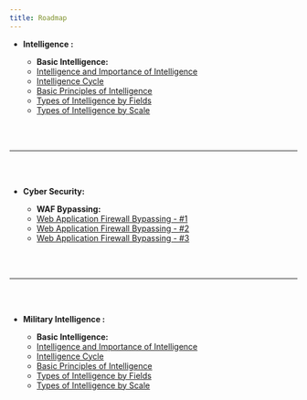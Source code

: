 ```yaml
---
title: Roadmap
---
```


<ul>
  <li><strong>Intelligence : </strong></li>
    <ul>
		<li><strong>Basic Intelligence: </strong></li>
		<li><a target="_blank" href="/intelligence-and-the-importance-of-intelligence"> Intelligence and Importance of Intelligence </a></li>
		<li><a target="_blank" href="/intelligence-cycle"> Intelligence Cycle </a></li>
		<li><a target="_blank" href="/basic-principles-of-intelligence"> Basic Principles of Intelligence </a></li>
		<li><a target="_blank" href="/types-of-intelligence-by-fields/"> Types of Intelligence by Fields </a></li>
	    	<li><a target="_blank" href="/types-of-intelligence-by-scale/"> Types of Intelligence by Scale </a></li>
	</ul>
</ul>

<br><br>
<hr>
<br><br>

<ul>
  <li><strong>Cyber Security: </strong></li>
    <ul>
		<li><strong>WAF Bypassing: </strong></li>
		<li><a target="_blank" href="/web-application-firewall-bypass-intro"> Web Application Firewall Bypassing - #1 </a></li>
		<li><a target="_blank" href="/web-application-firewall-bypassing-2"> Web Application Firewall Bypassing - #2 </a></li>
		<li><a target="_blank" href="/web-application-firewall-bypassing-3"> Web Application Firewall Bypassing - #3 </a></li>
	</ul>
</ul>

<br><br>
<hr>
<br><br>

<ul>
  <li><strong>Military Intelligence : </strong></li>
    <ul>
		<li><strong>Basic Intelligence: </strong></li>
		<li><a target="_blank" href="/intelligence-and-the-importance-of-intelligence"> Intelligence and Importance of Intelligence </a></li>
		<li><a target="_blank" href="/intelligence-cycle"> Intelligence Cycle </a></li>
		<li><a target="_blank" href="/basic-principles-of-intelligence"> Basic Principles of Intelligence </a></li>
		<li><a target="_blank" href="/types-of-intelligence-by-fields/"> Types of Intelligence by Fields </a></li>
	    	<li><a target="_blank" href="/types-of-intelligence-by-scale/"> Types of Intelligence by Scale </a></li>
	</ul>
</ul>
